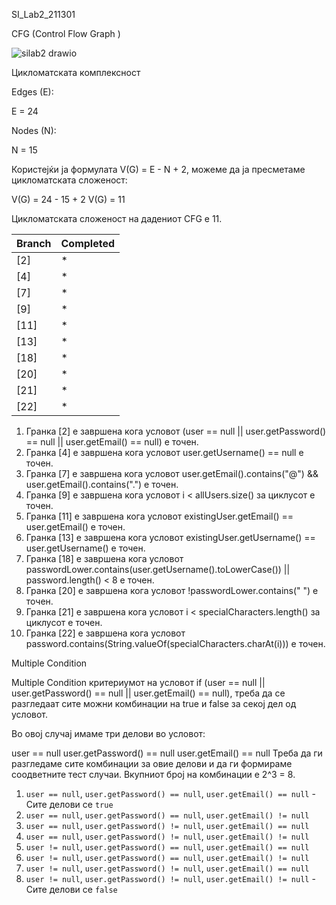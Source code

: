 SI_Lab2_211301

CFG (Control Flow Graph )

![silab2 drawio](https://github.com/DakiKing/SI_2023_lab2_211301/assets/108428271/47318d92-a525-406d-8613-87b9c3e2c57f)

Цикломатската комплексност

Edges (E):

Е = 24

Nodes (N):

N = 15

Користејќи ја формулата V(G) = E - N + 2, можеме да ја пресметаме цикломатската сложеност:

V(G) = 24 - 15 + 2
V(G) = 11

Цикломатската сложеност на дадениот CFG е 11.

<table><thead><tr><th>Branch</th><th>Completed</th></tr></thead><tbody><tr><td>[2]</td><td>*</td></tr><tr><td>[4]</td><td>*</td></tr><tr><td>[7]</td><td>*</td></tr><tr><td>[9]</td><td>*</td></tr><tr><td>[11]</td><td>*</td></tr><tr><td>[13]</td><td>*</td></tr><tr><td>[18]</td><td>*</td></tr><tr><td>[20]</td><td>*</td></tr><tr><td>[21]</td><td>*</td></tr><tr><td>[22]</td><td>*</td></tr></tbody></table>

<ol>
    <li>Гранка [2] е завршена кога условот (user == null || user.getPassword() == null || user.getEmail() == null) е точен.</li>
    <li>Гранка [4] е завршена кога условот user.getUsername() == null е точен.</li>
    <li>Гранка [7] е завршена кога условот user.getEmail().contains("@") && user.getEmail().contains(".") е точен.</li>
    <li>Гранка [9] е завршена кога условот i < allUsers.size() за циклусот е точен.</li>
    <li>Гранка [11] е завршена кога условот existingUser.getEmail() == user.getEmail() е точен.</li>
    <li>Гранка [13] е завршена кога условот existingUser.getUsername() == user.getUsername() е точен.</li>
    <li>Гранка [18] е завршена кога условот passwordLower.contains(user.getUsername().toLowerCase()) || password.length() < 8 е точен.</li>
    <li>Гранка [20] е завршена кога условот !passwordLower.contains(" ") е точен.</li>
    <li>Гранка [21] е завршена кога условот i < specialCharacters.length() за циклусот е точен.</li>
    <li>Гранка [22] е завршена кога условот password.contains(String.valueOf(specialCharacters.charAt(i))) е точен.</li>
</ol>


Multiple Condition

Multiple Condition критериумот на условот if (user == null || user.getPassword() == null || user.getEmail() == null), треба да се разгледаат сите можни комбинации на true и false за секој дел од условот.

Во овој случај имаме три делови во условот:

user == null
user.getPassword() == null
user.getEmail() == null
Треба да ги разгледаме сите комбинации за овие делови и да ги формираме соодветните тест случаи. Вкупниот број на комбинации е 2^3 = 8.

<ol><li><code>user == null</code>, <code>user.getPassword() == null</code>, <code>user.getEmail() == null</code> - Сите делови се <code>true</code></li><li><code>user == null</code>, <code>user.getPassword() == null</code>, <code>user.getEmail() != null</code></li><li><code>user == null</code>, <code>user.getPassword() != null</code>, <code>user.getEmail() == null</code></li><li><code>user == null</code>, <code>user.getPassword() != null</code>, <code>user.getEmail() != null</code></li><li><code>user != null</code>, <code>user.getPassword() == null</code>, <code>user.getEmail() == null</code></li><li><code>user != null</code>, <code>user.getPassword() == null</code>, <code>user.getEmail() != null</code></li><li><code>user != null</code>, <code>user.getPassword() != null</code>, <code>user.getEmail() == null</code></li><li><code>user != null</code>, <code>user.getPassword() != null</code>, <code>user.getEmail() != null</code> - Сите делови се <code>false</code></li></ol>

